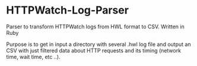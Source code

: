HTTPWatch-Log-Parser
====================

Parser to transform HTTPWatch logs from HWL format to CSV. Written in Ruby

Purpose is to get in input a directory with several .hwl log file and output an CSV with just filtered data about HTTP
requests and its timing (network time, wait time, etc ..).